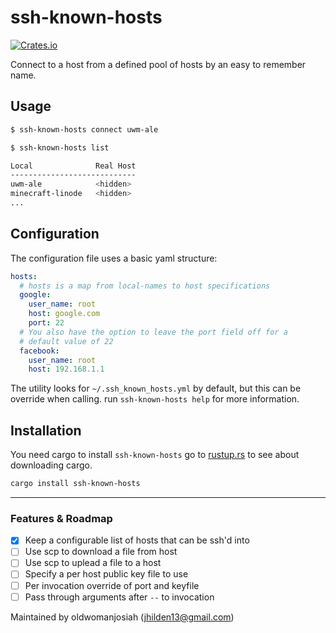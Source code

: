 # ssh-known-hosts

[![Crates.io](https://img.shields.io/crates/v/ssh-known-hosts)](https://crates.io/crates/ssh-known-hosts)

Connect to a host from a defined pool of hosts by an easy to remember name.

## Usage

```bash
$ ssh-known-hosts connect uwm-ale

$ ssh-known-hosts list

Local              Real Host
----------------------------
uwm-ale            <hidden>
minecraft-linode   <hidden>
...

```

## Configuration

The configuration file uses a basic yaml structure:

```yaml
hosts:
  # hosts is a map from local-names to host specifications
  google:
    user_name: root
    host: google.com
    port: 22
  # You also have the option to leave the port field off for a
  # default value of 22
  facebook:
    user_name: root
    host: 192.168.1.1
```

The utility looks for `~/.ssh_known_hosts.yml` by default,
but this can be override when calling. run `ssh-known-hosts help` for more information.

## Installation

You need cargo to install `ssh-known-hosts` go to [rustup.rs](https://rustup.rs/)
to see about downloading cargo.

```bash
cargo install ssh-known-hosts
```

--------

### Features & Roadmap
- [x] Keep a configurable list of hosts that can be ssh'd into
- [ ] Use scp to download a file from host
- [ ] Use scp to uplead a file to a host
- [ ] Specify a per host public key file to use
- [ ] Per invocation override of port and keyfile
- [ ] Pass through arguments after `--` to invocation

Maintained by oldwomanjosiah (jhilden13@gmail.com)
